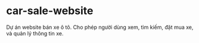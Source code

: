 # car-sale-website
Dự án website bán xe ô tô. Cho phép người dùng xem, tìm kiếm, đặt mua xe, và quản lý thông tin xe.

